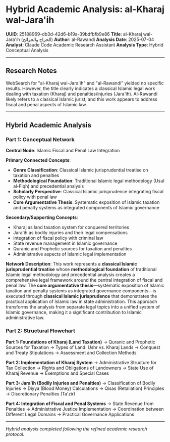 # Hybrid Academic Analysis: al-Kharaj wal-Jara'ih

**UUID**: 25188969-db3d-42d6-b19a-39bdfbfb9e86
**Title**: al-Kharaj wal-Jara'ih (الخراج والجرائح)
**Author**: al-Rawandi
**Analysis Date**: 2025-07-04
**Analyst**: Claude Code Academic Research Assistant
**Analysis Type**: Hybrid Conceptual Analysis

---

## Research Notes

WebSearch for "al-Kharaj wal-Jara'ih" and "al-Rawandi" yielded no specific results. However, the title clearly indicates a classical Islamic legal work dealing with taxation (Kharaj) and penalties/injuries (Jara'ih). Al-Rawandi likely refers to a classical Islamic jurist, and this work appears to address fiscal and penal aspects of Islamic law.

---

## Hybrid Academic Analysis

### Part 1: Conceptual Network

**Central Node**: Islamic Fiscal and Penal Law Integration

**Primary Connected Concepts**:
- **Genre Classification**: Classical Islamic jurisprudential treatise on taxation and penalties
- **Methodological Foundation**: Traditional Islamic legal methodology (Usul al-Fiqh) and precedential analysis
- **Scholarly Perspective**: Classical Islamic jurisprudence integrating fiscal policy with penal law
- **Core Argumentative Thesis**: Systematic exposition of Islamic taxation and penalty systems as integrated components of Islamic governance

**Secondary/Supporting Concepts**:
- Kharaj as land taxation system for conquered territories
- Jara'ih as bodily injuries and their legal compensations
- Integration of fiscal policy with criminal law
- State revenue management in Islamic governance
- Quranic and Prophetic sources for taxation and penalties
- Administrative aspects of Islamic legal implementation

**Network Description**: This work represents a **classical Islamic jurisprudential treatise** whose **methodological foundation** of traditional Islamic legal methodology and precedential analysis creates a comprehensive legal framework around the central integration of fiscal and penal law. The **core argumentative thesis**—systematic exposition of Islamic taxation and penalty systems as integrated governance components—is executed through **classical Islamic jurisprudence** that demonstrates the practical application of Islamic law in state administration. This approach transforms the analysis from separate legal topics into a unified system of Islamic governance, making it a significant contribution to Islamic administrative law.

### Part 2: Structural Flowchart

**Part 1: Foundations of Kharaj (Land Taxation)**
-> Quranic and Prophetic Sources for Taxation
-> Types of Land: Ushr vs. Kharaj Lands
-> Conquest and Treaty Stipulations
-> Assessment and Collection Methods

**Part 2: Implementation of Kharaj System**
-> Administrative Structure for Tax Collection
-> Rights and Obligations of Landowners
-> State Use of Kharaj Revenue
-> Exemptions and Special Cases

**Part 3: Jara'ih (Bodily Injuries and Penalties)**
-> Classification of Bodily Injuries
-> Diyya (Blood Money) Calculations
-> Qisas (Retaliation) Principles
-> Discretionary Penalties (Ta'zir)

**Part 4: Integration of Fiscal and Penal Systems**
-> State Revenue from Penalties
-> Administrative Justice Implementation
-> Coordination between Different Legal Domains
-> Practical Governance Applications

---

*Hybrid analysis completed following the refined academic research protocol.*